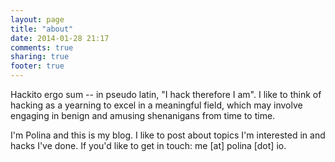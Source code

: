```yaml
---
layout: page
title: "about"
date: 2014-01-28 21:17
comments: true
sharing: true
footer: true
---
```


Hackito ergo sum -- in pseudo latin, "I hack therefore I am". I like to think of hacking as a yearning to excel in a meaningful field, which may involve engaging in benign and amusing shenanigans from time to time. 

I'm Polina and this is my blog. I like to post about topics I'm interested in and hacks I've done. If you'd like to get in touch: me [at] polina [dot] io.